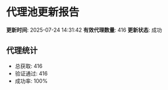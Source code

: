 # 代理池更新报告

**更新时间**: 2025-07-24 14:31:42
**有效代理数量**: 416
**更新状态**:  成功

## 代理统计
- 总获取: 416
- 验证通过: 416
- 成功率: 100%

